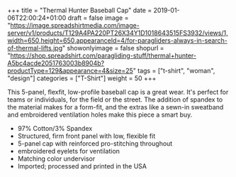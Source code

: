 +++
title = "Thermal Hunter Baseball Cap"
date = 2019-01-06T22:00:24+01:00
draft = false
image = "https://image.spreadshirtmedia.com/image-server/v1/products/T129A4PA220PT26X34Y1D1018643515FS3932/views/1,width=650,height=650,appearanceId=4/for-paragliders-always-in-search-of-thermal-lifts.jpg"
showonlyimage = false
shopurl = "https://shop.spreadshirt.com/paragliding-stuff/thermal+hunter-A5bc4acde2051763003b8904b?productType=129&appearance=4&size=25"
tags = ["t-shirt", "woman", "design"]
categories = ["T-Shirt"]
weight = 50
+++

This 5-panel, flexfit, low-profile baseball cap is a great wear. It&apos;s perfect for teams or individuals, for the field or the street. The addition of spandex to the material makes for a form-fit, and the extras like a sewn-in sweatband and embroidered ventilation holes make this piece a smart buy.
<ul class="listMCE"><li>
97% Cotton/3% Spandex 
</li><li>
Structured, firm front panel with low, flexible fit
</li><li>
5-panel cap with reinforced pro-stitching throughout
</li><li>
 embroidered eyelets for ventilation
</li><li>
Matching color undervisor
</li><li>Imported; processed and printed in the USA
</li></ul>